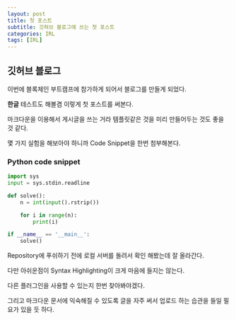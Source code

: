 ```yaml
---
layout: post
title: 첫 포스트
subtitle: 깃허브 블로그에 쓰는 첫 포스트
categories: IRL
tags: [IRL]
---
```


깃허브 블로그
------------

이번에 블록체인 부트캠프에 참가하게 되어서 블로그를 만들게 되었다.

**한글** 테스트도 해볼겸 이렇게 첫 포스트를 써본다.

마크다운을 이용해서 게시글을 쓰는 거라 템플릿같은 것을 미리 만들어두는 것도 좋을 것 같다.

몇 가지 실험을 해보아야 하니까 Code Snippet을 한번 첨부해본다.

### Python code snippet ###

```python
import sys
input = sys.stdin.readline

def solve():
	n = int(input().rstrip())

	for i in range(n):
		print(i)

if __name__ == '__main__':
	solve()
```

Repository에 푸쉬하기 전에 로컬 서버를 돌려서 확인 해봤는데 잘 올라간다.

다만 아쉬운점이 Syntax Highlighting이 크게 마음에 들지는 않는다.

다른 플러그인을 사용할 수 있는지 한번 찾아봐야겠다.

그리고 마크다운 문서에 익숙해질 수 있도록 글을 자주 써서 업로드 하는 습관을 들일 필요가 있을 듯 하다.
